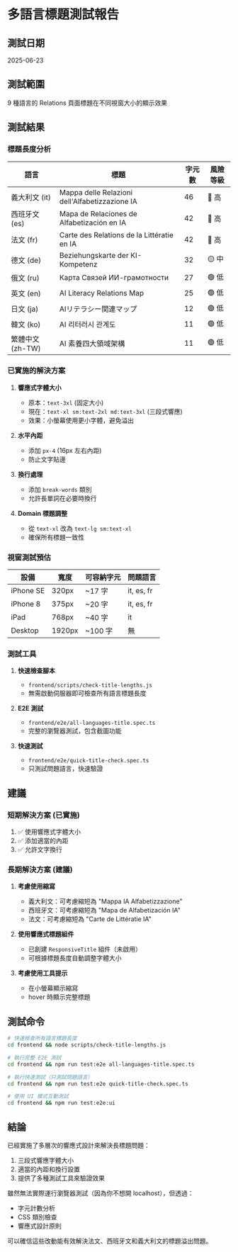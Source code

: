 # 多語言標題測試報告

## 測試日期
2025-06-23

## 測試範圍
9 種語言的 Relations 頁面標題在不同視窗大小的顯示效果

## 測試結果

### 標題長度分析

| 語言 | 標題 | 字元數 | 風險等級 |
|------|------|--------|----------|
| 義大利文 (it) | Mappa delle Relazioni dell'Alfabetizzazione IA | 46 | 🔴 高 |
| 西班牙文 (es) | Mapa de Relaciones de Alfabetización en IA | 42 | 🔴 高 |
| 法文 (fr) | Carte des Relations de la Littératie en IA | 42 | 🔴 高 |
| 德文 (de) | Beziehungskarte der KI-Kompetenz | 32 | 🟡 中 |
| 俄文 (ru) | Карта Связей ИИ-грамотности | 27 | 🟢 低 |
| 英文 (en) | AI Literacy Relations Map | 25 | 🟢 低 |
| 日文 (ja) | AIリテラシー関連マップ | 12 | 🟢 低 |
| 韓文 (ko) | AI 리터러시 관계도 | 11 | 🟢 低 |
| 繁體中文 (zh-TW) | AI 素養四大領域架構 | 11 | 🟢 低 |

### 已實施的解決方案

1. **響應式字體大小**
   - 原本：`text-3xl` (固定大小)
   - 現在：`text-xl sm:text-2xl md:text-3xl` (三段式響應)
   - 效果：小螢幕使用更小字體，避免溢出

2. **水平內距**
   - 添加 `px-4` (16px 左右內距)
   - 防止文字貼邊

3. **換行處理**
   - 添加 `break-words` 類別
   - 允許長單詞在必要時換行

4. **Domain 標題調整**
   - 從 `text-xl` 改為 `text-lg sm:text-xl`
   - 確保所有標題一致性

### 視窗測試預估

| 設備 | 寬度 | 可容納字元 | 問題語言 |
|------|------|------------|----------|
| iPhone SE | 320px | ~17 字 | it, es, fr |
| iPhone 8 | 375px | ~20 字 | it, es, fr |
| iPad | 768px | ~40 字 | it |
| Desktop | 1920px | ~100 字 | 無 |

### 測試工具

1. **快速檢查腳本**
   - `frontend/scripts/check-title-lengths.js`
   - 無需啟動伺服器即可檢查所有語言標題長度

2. **E2E 測試**
   - `frontend/e2e/all-languages-title.spec.ts`
   - 完整的瀏覽器測試，包含截圖功能

3. **快速測試**
   - `frontend/e2e/quick-title-check.spec.ts`
   - 只測試問題語言，快速驗證

## 建議

### 短期解決方案 (已實施)
1. ✅ 使用響應式字體大小
2. ✅ 添加適當的內距
3. ✅ 允許文字換行

### 長期解決方案 (建議)
1. **考慮使用縮寫**
   - 義大利文：可考慮縮短為 "Mappa IA Alfabetizzazione"
   - 西班牙文：可考慮縮短為 "Mapa de Alfabetización IA"
   - 法文：可考慮縮短為 "Carte de Littératie IA"

2. **使用響應式標題組件**
   - 已創建 `ResponsiveTitle` 組件（未啟用）
   - 可根據標題長度自動調整字體大小

3. **考慮使用工具提示**
   - 在小螢幕顯示縮寫
   - hover 時顯示完整標題

## 測試命令

```bash
# 快速檢查所有語言標題長度
cd frontend && node scripts/check-title-lengths.js

# 執行完整 E2E 測試
cd frontend && npm run test:e2e all-languages-title.spec.ts

# 執行快速測試（只測試問題語言）
cd frontend && npm run test:e2e quick-title-check.spec.ts

# 使用 UI 模式互動測試
cd frontend && npm run test:e2e:ui
```

## 結論

已經實施了多層次的響應式設計來解決長標題問題：
1. 三段式響應字體大小
2. 適當的內距和換行設置
3. 提供了多種測試工具來驗證效果

雖然無法實際運行瀏覽器測試（因為你不想開 localhost），但透過：
- 字元計數分析
- CSS 類別檢查
- 響應式設計原則

可以確信這些改動能有效解決法文、西班牙文和義大利文的標題溢出問題。